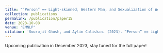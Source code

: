 ```yaml
---
title: "“Person” == Light-skinned, Western Man, and Sexualization of Women of Color: Stereotypes in Stable Diffusion"
collection: publications
permalink: /publication/paper15
date: 2023-10-08
venue: 'EMNLP'
citation: 'Sourojit Ghosh, and Aylin Caliskan. (2023). “Person” == Light-skinned, Western Man, and Sexualization of Women of Color: Stereotypes in Stable Diffusion. Findings of the 2023 Conference on Empirical Methods in Natural Language Processing.'
---
```


Upcoming publication in December 2023, stay tuned for the full paper! 
